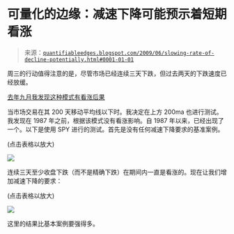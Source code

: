 <!--yml

类别：未分类

日期：2024-05-18 13:19:05

-->

# 可量化的边缘：减速下降可能预示着短期看涨

> 来源：[`quantifiableedges.blogspot.com/2009/06/slowing-rate-of-decline-potentially.html#0001-01-01`](http://quantifiableedges.blogspot.com/2009/06/slowing-rate-of-decline-potentially.html#0001-01-01)

周三的行动值得注意的是，尽管市场已经连续三天下跌，但过去两天的下跌速度已经放缓。

[去年九月我发现这种模式有看涨后果](http://quantifiableedges.blogspot.com/2008/09/slowing-rate-of-decline-helps-bullish.html)

当市场交易在其 200 天移动平均线以下时。我决定在上方 200ma 也进行测试。我发现在 1987 年之前，根据该模式没有看涨影响。自 1987 年以来，已经出现了一个。以下是使用 SPY 进行的测试。首先是没有任何减速下降要求的基准案例。

(点击表格以放大)

![](https://blogger.googleusercontent.com/img/b/R29vZ2xl/AVvXsEi1xSar-EvpV09KN8bPy_kVGy0phrVcfpqS_iMjmvmGJNJ5QxOmiRz00FsdRzVA6qyQFWjig6FrTKHfvP_i880-qJ_Id-IuaBz2PWZ-G8WW373TaCmMMR7xL2gQ5jfuk_0krUftO58UKlLo/s1600-h/2009-6-18+png2.png)

连续三天至少收盘下跌（而不是精确下跌）在期间内一直是看涨的。现在让我们增加减速下降的要求：

(点击表格以放大)

![](https://blogger.googleusercontent.com/img/b/R29vZ2xl/AVvXsEiiTLxZH53lTlZLvyKRvqtyRd0bmihWJ6yuQ3hiRGmFFL874EdiZbDU0KclEyWsEkmQ_9wd_qJqhpGaSK5s331UVBlBg3KvMA394aGaAwro7bXhPb-oZ4NGXbL35KoPjq8-PvpBKmuuiT4w/s1600-h/2009-6-18+png1.png)

这里的结果比基本案例要强得多。
